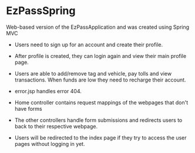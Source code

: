 # EzPassSpring
Web-based version of the EzPassApplication and was created using Spring MVC

- Users need to sign up for an account and create their profile.
- After profile is created, they can login again and view their main profile page. 
- Users are able to add/remove tag and vehicle, pay tolls and view transactions. When funds are low they need to recharge their account.

- error.jsp handles error 404.
- Home controller contains request mappings of the webpages that don't have forms
- The other controllers handle form submissions and redirects users to back to their respective webpage. 
- Users will be redirected to the index page if they try to access the user pages without logging in yet. 
